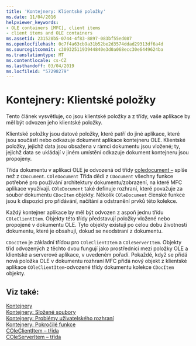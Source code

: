 ```yaml
---
title: 'Kontejnery: Klientské položky'
ms.date: 11/04/2016
helpviewer_keywords:
- OLE containers [MFC], client items
- client items and OLE containers
ms.assetid: 231528b5-0744-4f83-8897-083bf55ed087
ms.openlocfilehash: 0c7f4a63cb9a31b52be2d3574ddad29313df6a4d
ms.sourcegitcommit: c3093251193944840e3d0a068ecc30e6449624ba
ms.translationtype: MT
ms.contentlocale: cs-CZ
ms.lasthandoff: 03/04/2019
ms.locfileid: "57298279"
---
```

# <a name="containers-client-items"></a>Kontejnery: Klientské položky

Tento článek vysvětluje, co jsou klientské položky a z třídy, vaše aplikace by měl být odvozen jeho klientské položky.

Klientské položky jsou datové položky, které patří do jiné aplikace, které jsou součástí nebo odkazuje dokument aplikace kontejneru OLE. Klientské položky, jejichž data jsou obsažena v rámci dokumentu jsou vložené; ty, jejichž data se ukládají v jiném umístění odkazuje dokument kontejneru jsou propojeny.

Třída dokumentu v aplikaci OLE je odvozená od třídy [coledocument –](../mfc/reference/coledocument-class.md) spíše než z `CDocument`. `COleDocument` Třída dědí z `CDocument` všechny funkce potřebné pro používání architektury dokumentu/zobrazení, na které MFC aplikace využívají. `COleDocument` také definuje rozhraní, které považuje za soubor dokumentu `CDocItem` objekty. Několik `COleDocument` členské funkce jsou k dispozici pro přidávání, načítání a odstranění prvků této kolekce.

Každý kontejner aplikace by měl být odvozen z aspoň jednu třídu `COleClientItem`. Objekty této třídy představují položky vložené nebo propojené v dokumentu OLE. Tyto objekty existují po celou dobu životnosti dokumentu, které je obsahují, dokud se neodstraní z dokumentu.

`CDocItem` je základní třídou pro `COleClientItem` a `COleServerItem`. Objekty tříd odvozených z těchto dvou fungují jako prostředníci mezi položky OLE a klientské a serverové aplikace, v uvedeném pořadí. Pokaždé, když se přidá nová položka OLE v dokumentu rozhraní MFC přidá nový objekt z klientské aplikace `COleClientItem`-odvozené třídy dokumentu kolekce `CDocItem` objekty.

## <a name="see-also"></a>Viz také:

[Kontejnery](../mfc/containers.md)<br/>
[Kontejnery: Složené soubory](../mfc/containers-compound-files.md)<br/>
[Kontejnery: Problémy uživatelského rozhraní](../mfc/containers-user-interface-issues.md)<br/>
[Kontejnery: Pokročilé funkce](../mfc/containers-advanced-features.md)<br/>
[COleClientItem – třída](../mfc/reference/coleclientitem-class.md)<br/>
[COleServerItem – třída](../mfc/reference/coleserveritem-class.md)
